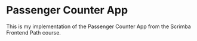 # Passenger Counter App
This is my implementation of the Passenger Counter App from the Scrimba Frontend Path course.
